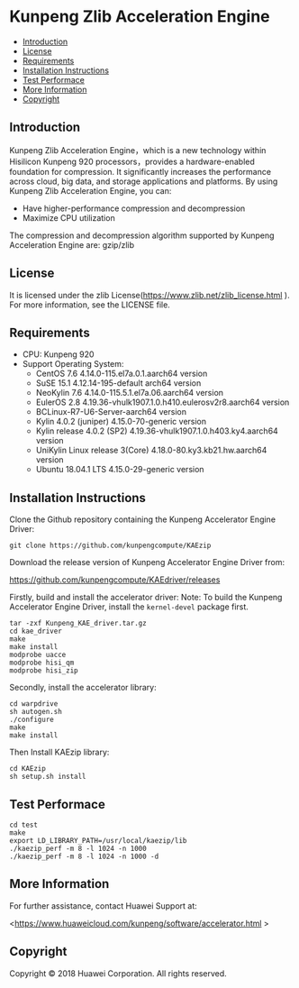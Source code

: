 # Kunpeng Zlib Acceleration Engine

- [Introduction](#introduction)
- [License](#license)
- [Requirements](#requirements)
- [Installation Instructions](#installation-instructions)
- [Test Performace](#test-performace)
- [More Information](#more-information)
- [Copyright](#Copyright)

## Introduction

Kunpeng Zlib Acceleration Engine，which is a new technology within Hisilicon Kunpeng 920 processors，provides a hardware-enabled foundation for  compression. It significantly increases the performance across cloud, big data, and storage applications and  platforms.  By using  Kunpeng Zlib Acceleration Engine, you can:

- Have higher-performance compression and decompression
- Maximize CPU utilization

The compression and decompression algorithm supported by Kunpeng Acceleration Engine are:  gzip/zlib 

## License

It is licensed under the zlib License(https://www.zlib.net/zlib_license.html ). For more information, see the LICENSE file. 

## Requirements

- CPU: Kunpeng 920 
- Support Operating System: 
  - CentOS 7.6  4.14.0-115.el7a.0.1.aarch64 version
  - SuSE 15.1 4.12.14-195-default arch64 version
  - NeoKylin 7.6 4.14.0-115.5.1.el7a.06.aarch64 version
  - EulerOS 2.8 4.19.36-vhulk1907.1.0.h410.eulerosv2r8.aarch64 version
  - BCLinux-R7-U6-Server-aarch64 version
  - Kylin 4.0.2 (juniper) 4.15.0-70-generic version
  - Kylin release 4.0.2 (SP2) 4.19.36-vhulk1907.1.0.h403.ky4.aarch64 version
  - UniKylin Linux release 3(Core)  4.18.0-80.ky3.kb21.hw.aarch64 version
  - Ubuntu 18.04.1 LTS 4.15.0-29-generic version   

## Installation Instructions

Clone the Github repository containing the Kunpeng Accelerator Engine Driver:

```
git clone https://github.com/kunpengcompute/KAEzip
```

Download the release version of Kunpeng Accelerator Engine Driver from:

<https://github.com/kunpengcompute/KAEdriver/releases> 

Firstly, build and install the accelerator driver:
Note: To build the Kunpeng Accelerator Engine Driver, install the `kernel-devel` package first.

```
tar -zxf Kunpeng_KAE_driver.tar.gz
cd kae_driver
make
make install
modprobe uacce
modprobe hisi_qm
modprobe hisi_zip
```

Secondly, install the accelerator library:

```
cd warpdrive
sh autogen.sh 
./configure 
make 
make install
```

Then Install KAEzip library:

```
cd KAEzip
sh setup.sh install
```

## Test Performace

```
cd test
make
export LD_LIBRARY_PATH=/usr/local/kaezip/lib
./kaezip_perf -m 8 -l 1024 -n 1000
./kaezip_perf -m 8 -l 1024 -n 1000 -d
```

## More Information

For further assistance, contact Huawei Support at:

<<https://www.huaweicloud.com/kunpeng/software/accelerator.html> >

## Copyright

Copyright © 2018 Huawei Corporation. All rights reserved.